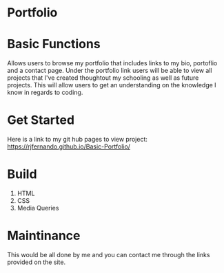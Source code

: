# Portfolio

# Basic Functions

Allows users to browse my portfolio that includes links to my bio, portoflio and a contact page. Under the portfolio link users will be able to view all projects that I've created thoughtout my schooling as well as future projects. This will allow users to get an understanding on the knowledge I know in regards to coding. 

# Get Started
 
Here is a link to my git hub pages to view project:  https://rjfernando.github.io/Basic-Portfolio/

# Build

1. HTML
2. CSS
3. Media Queries

# Maintinance 

This would be all done by me and you can contact me through the links provided on the site.
